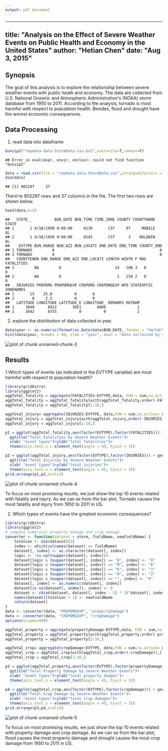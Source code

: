 ```yaml
---
output: pdf_document
---
```



---
title: "Analysis on the Effect of Severe Weather Events on Public Health and Economy in the United States"
author: "Hetian Chen"
date: "Aug 3, 2015"
---

## Synopsis
The goal of this analysis is to explore the relationship between severe weather events with public heath and economy. The data are collected from U.S. National Oceanic and Atmospheric Administration's (NOAA) storm database from 1950 to 2011. According to the analysis, tornado is most harmful with respect to population health. Besides, flood and drought have the worest economic consequences.

## Data Processing
1. read data into dataframe 

```r
bunzip2("repdata-data-StormData.csv.bz2",overwrite=T,remove=F)
```

```
## Error in eval(expr, envir, enclos): could not find function "bunzip2"
```

```r
data = read.csv(file = "repdata-data-StormData.csv",stringsAsFactors = FALSE)
dim(data)
```

```
## [1] 902297     37
```
There're 902297 rows and 37 columns in the file. The first two rows are shown below.

```r
head(data,n=2)
```

```
##   STATE__          BGN_DATE BGN_TIME TIME_ZONE COUNTY COUNTYNAME STATE
## 1       1 4/18/1950 0:00:00     0130       CST     97     MOBILE    AL
## 2       1 4/18/1950 0:00:00     0145       CST      3    BALDWIN    AL
##    EVTYPE BGN_RANGE BGN_AZI BGN_LOCATI END_DATE END_TIME COUNTY_END
## 1 TORNADO         0                                               0
## 2 TORNADO         0                                               0
##   COUNTYENDN END_RANGE END_AZI END_LOCATI LENGTH WIDTH F MAG FATALITIES
## 1         NA         0                        14   100 3   0          0
## 2         NA         0                         2   150 2   0          0
##   INJURIES PROPDMG PROPDMGEXP CROPDMG CROPDMGEXP WFO STATEOFFIC ZONENAMES
## 1       15    25.0          K       0                                    
## 2        0     2.5          K       0                                    
##   LATITUDE LONGITUDE LATITUDE_E LONGITUDE_ REMARKS REFNUM
## 1     3040      8812       3051       8806              1
## 2     3042      8755          0          0              2
```
2. explore the distribution of data collected in year.

```r
data$year <- as.numeric(format(as.Date(data$BGN_DATE, format = "%m/%d/%Y %H:%M:%S"), "%Y"))
hist(data$year, breaks = 40, xlab = "year", main = "data collected by year")
```

![plot of chunk unnamed-chunk-3](figure/unnamed-chunk-3-1.png) 

## Results
1.Which types of events (as indicated in the EVTYPE variable) are most harmful with respect to population health?

```r
library(gridExtra)
library(ggplot2)
aggTotal_fatality = aggregate(FATALITIES~EVTYPE,data, FUN = sum,na.action= na.omit)
aggTotal_fatality = aggTotal_fatality[with(aggTotal_fatality,order(-FATALITIES)),]
aggTotal_fatality = aggTotal_fatality[1:10,]

aggTotal_injury= aggregate(INJURIES~EVTYPE, data,FUN = sum,na.action= na.omit)
aggTotal_injury = aggTotal_injury[with(aggTotal_injury,order(-INJURIES)),]
aggTotal_injury = aggTotal_injury[1:10,]

p1 = ggplot(aggTotal_fatality,aes(factor(EVTYPE),factor(FATALITIES))) + geom_bar(stat="identity")+
  ggtitle("Total Fatalities by Severe Weather Events")+
  xlab( "event types")+ylab("total fatalities")+
  theme(axis.text.x = element_text(angle = 45, hjust = 1))

p2 = ggplot(aggTotal_injury,aes(factor(EVTYPE),factor(INJURIES))) + geom_bar(stat="identity")+
  ggtitle("Total Injuries by Severe Weather Events")+
  xlab( "event types")+ylab("total injuries")+
  theme(axis.text.x = element_text(angle = 45, hjust = 1))
grid.arrange(p1,p2,ncol=2)
```

![plot of chunk unnamed-chunk-4](figure/unnamed-chunk-4-1.png) 

To focus on most promising results, we just show the top 10 events related with fatality and injury. As we can se from the bar plot, Tornado causes the most fatality and injury from 1950 to 2011 in US.

2. Which types of events have the greatest economic consequences?


```r
library(gridExtra)
library(ggplot2)
# compute numerical property damage and crop damage
converter <- function(dataset = storm, fieldName, newFieldName) {
    totalLen <- dim(dataset)[2]
    index <- which(colnames(dataset) == fieldName)
    dataset[, index] <- as.character(dataset[, index])
    logic <- !is.na(toupper(dataset[, index]))
    dataset[logic & toupper(dataset[, index]) == "B", index] <- "9"
    dataset[logic & toupper(dataset[, index]) == "M", index] <- "6"
    dataset[logic & toupper(dataset[, index]) == "K", index] <- "3"
    dataset[logic & toupper(dataset[, index]) == "H", index] <- "2"
    dataset[logic & toupper(dataset[, index]) == "", index] <- "0"
    dataset[, index] <- as.numeric(dataset[, index])
    dataset[is.na(dataset[, index]), index] <- 0
    dataset <- cbind(dataset, dataset[, index - 1] * 10^dataset[, index])
    names(dataset)[totalLen + 1] <- newFieldName
    return(dataset)
}
data <- converter(data, "PROPDMGEXP", "propertyDamage")
data <- converter(data, "CROPDMGEXP", "cropDamage")
options(scipen=999)

aggTotal_property = aggregate(propertyDamage~EVTYPE,data, FUN = sum,na.action= na.omit)
aggTotal_property = aggTotal_property[with(aggTotal_property,order(-propertyDamage)),]
aggTotal_property = aggTotal_property[1:10,]

aggTotal_crop= aggregate(cropDamage~EVTYPE, data,FUN = sum,na.action= na.omit)
aggTotal_crop = aggTotal_crop[with(aggTotal_crop,order(-cropDamage)),]
aggTotal_crop = aggTotal_crop[1:10,]

p3 = ggplot(aggTotal_property,aes(factor(EVTYPE),factor(propertyDamage))) + geom_bar(stat="identity")+
  ggtitle("Total Property Damage by Severe Weather Events")+
  xlab( "event types")+ylab("total property damges")+
  theme(axis.text.x = element_text(angle = 45, hjust = 1))

p4 = ggplot(aggTotal_crop,aes(factor(EVTYPE),factor(cropDamage))) + geom_bar(stat="identity")+
  ggtitle("Total Crop Damage by Severe Weather Events")+
  xlab( "event types")+ylab("total crop damages")+
  theme(axis.text.x = element_text(angle = 45, hjust = 1))
grid.arrange(p3,p4,ncol=2)
```

![plot of chunk unnamed-chunk-5](figure/unnamed-chunk-5-1.png) 

To focus on most promising results, we just show the top 10 events related with property damage and crop damage. As we can se from the bar plot, flood causes the most property damage and drought causes the most crop damage from 1950 to 2011 in US.



